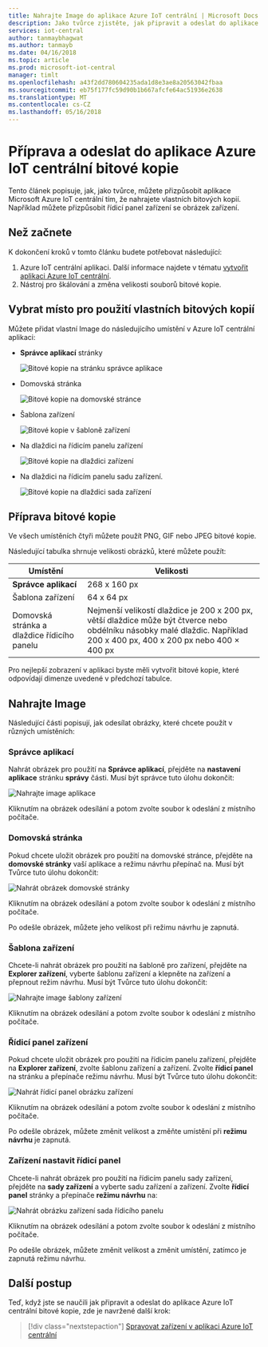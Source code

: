 ```yaml
---
title: Nahrajte Image do aplikace Azure IoT centrální | Microsoft Docs
description: Jako tvůrce zjistěte, jak připravit a odeslat do aplikace Azure IoT centrální bitové kopie.
services: iot-central
author: tanmaybhagwat
ms.author: tanmayb
ms.date: 04/16/2018
ms.topic: article
ms.prod: microsoft-iot-central
manager: timlt
ms.openlocfilehash: a43f2dd780604235ada1d8e3ae8a20563042fbaa
ms.sourcegitcommit: eb75f177fc59d90b1b667afcfe64ac51936e2638
ms.translationtype: MT
ms.contentlocale: cs-CZ
ms.lasthandoff: 05/16/2018
---
```

# <a name="prepare-and-upload-images-to-your-azure-iot-central-application"></a>Příprava a odeslat do aplikace Azure IoT centrální bitové kopie

Tento článek popisuje, jak, jako tvůrce, můžete přizpůsobit aplikace Microsoft Azure IoT centrální tím, že nahrajete vlastních bitových kopií. Například můžete přizpůsobit řídicí panel zařízení se obrázek zařízení.

## <a name="before-you-begin"></a>Než začnete

K dokončení kroků v tomto článku budete potřebovat následující:

1. Azure IoT centrální aplikaci. Další informace najdete v tématu [vytvořit aplikaci Azure IoT centrální](howto-create-application.md).
1. Nástroj pro škálování a změna velikosti souborů bitové kopie.

## <a name="choose-where-to-use-custom-images"></a>Vybrat místo pro použití vlastních bitových kopií

Můžete přidat vlastní Image do následujícího umístění v Azure IoT centrální aplikaci:

* **Správce aplikací** stránky

    ![Bitové kopie na stránku správce aplikace](media/howto-prepare-images/applicationmanager.png)

* Domovská stránka

    ![Bitové kopie na domovské stránce](media/howto-prepare-images/homepage.png)

* Šablona zařízení

    ![Bitové kopie v šabloně zařízení](media/howto-prepare-images/devicetemplate.png)

* Na dlaždici na řídicím panelu zařízení

    ![Bitové kopie na dlaždici zařízení](media/howto-prepare-images/devicetile.png)

* Na dlaždici na řídicím panelu sadu zařízení.

    ![Bitové kopie na dlaždici sada zařízení](media/howto-prepare-images/devicesettile.png)

## <a name="prepare-the-images"></a>Příprava bitové kopie

Ve všech umístěních čtyři můžete použít PNG, GIF nebo JPEG bitové kopie.

Následující tabulka shrnuje velikosti obrázků, které můžete použít:

| Umístění | Velikosti |
| -------- | ------ |
| **Správce aplikací** | 268 x 160 px |
| Šablona zařízení | 64 x 64 px |
| Domovská stránka a dlaždice řídicího panelu | Nejmenší velikostí dlaždice je 200 x 200 px, větší dlaždice může být čtverce nebo obdélníku násobky malé dlaždic. Například 200 x 400 px, 400 x 200 px nebo 400 × 400 px |

Pro nejlepší zobrazení v aplikaci byste měli vytvořit bitové kopie, které odpovídají dimenze uvedené v předchozí tabulce.

## <a name="upload-the-images"></a>Nahrajte Image

Následující části popisují, jak odesílat obrázky, které chcete použít v různých umístěních:

### <a name="application-manager"></a>Správce aplikací

Nahrát obrázek pro použití na **Správce aplikací**, přejděte na **nastavení aplikace** stránku **správy** části. Musí být správce tuto úlohu dokončit:

![Nahrajte image aplikace](media/howto-prepare-images/uploadapplicationmanager.png)

Kliknutím na obrázek odesílání a potom zvolte soubor k odeslání z místního počítače.

### <a name="home-page"></a>Domovská stránka

Pokud chcete uložit obrázek pro použití na domovské stránce, přejděte na **domovské stránky** vaší aplikace a režimu návrhu přepínač na. Musí být Tvůrce tuto úlohu dokončit:

![Nahrát obrázek domovské stránky](media/howto-prepare-images/uploadhomepage.png)

Kliknutím na obrázek odesílání a potom zvolte soubor k odeslání z místního počítače.

Po odešle obrázek, můžete jeho velikost při režimu návrhu je zapnutá.

### <a name="device-template"></a>Šablona zařízení

Chcete-li nahrát obrázek pro použití na šabloně pro zařízení, přejděte na **Explorer zařízení**, vyberte šablonu zařízení a klepněte na zařízení a přepnout režim návrhu. Musí být Tvůrce tuto úlohu dokončit:

![Nahrajte image šablony zařízení](media/howto-prepare-images/uploaddevicetemplate.png)

Kliknutím na obrázek odesílání a potom zvolte soubor k odeslání z místního počítače.

### <a name="device-dashboard"></a>Řídicí panel zařízení

Pokud chcete uložit obrázek pro použití na řídicím panelu zařízení, přejděte na **Explorer zařízení**, zvolte šablonu zařízení a zařízení. Zvolte **řídicí panel** na stránku a přepínače režimu návrhu. Musí být Tvůrce tuto úlohu dokončit:

![Nahrát řídicí panel obrázku zařízení](media/howto-prepare-images/uploaddevicedashboard.png)

Kliknutím na obrázek odesílání a potom zvolte soubor k odeslání z místního počítače.

Po odešle obrázek, můžete změnit velikost a změňte umístění při **režimu návrhu** je zapnutá.

### <a name="device-set-dashboard"></a>Zařízení nastavit řídicí panel

Chcete-li nahrát obrázek pro použití na řídicím panelu sady zařízení, přejděte na **sady zařízení** a vyberte sadu zařízení a zařízení. Zvolte **řídicí panel** stránky a přepínače **režimu návrhu** na:

![Nahrát obrázku zařízení sada řídicího panelu](media/howto-prepare-images/uploaddevicesetdashboard.png)

Kliknutím na obrázek odesílání a potom zvolte soubor k odeslání z místního počítače.

Po odešle obrázek, můžete změnit velikost a změnit umístění, zatímco je zapnutá režimu návrhu.

## <a name="next-steps"></a>Další postup

Teď, když jste se naučili jak připravit a odeslat do aplikace Azure IoT centrální bitové kopie, zde je navržené další krok:

> [!div class="nextstepaction"]
> [Spravovat zařízení v aplikaci Azure IoT centrální](howto-manage-devices.md)